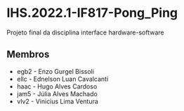 # IHS.2022.1-IF817-Pong_Ping
Projeto final da disciplina interface hardware-software

## Membros

 - egb2 - Enzo Gurgel Bissoli
 - ellc - Ednelson Luan Cavalcanti
 - haac - Hugo Alves Cardoso
 - jam5 - Júlia Alves Machado
 - vlv2 - Vinicius Lima Ventura
